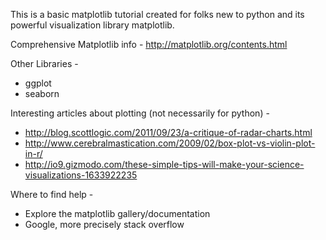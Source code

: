 This is a basic matplotlib tutorial created for folks new to python and its powerful visualization library matplotlib.

Comprehensive Matplotlib info -
http://matplotlib.org/contents.html

Other Libraries -
- ggplot
- seaborn

Interesting articles about plotting (not necessarily for python) -
- http://blog.scottlogic.com/2011/09/23/a-critique-of-radar-charts.html
- http://www.cerebralmastication.com/2009/02/box-plot-vs-violin-plot-in-r/
- http://io9.gizmodo.com/these-simple-tips-will-make-your-science-visualizations-1633922235

Where to find help -
- Explore the matplotlib gallery/documentation
- Google, more precisely stack overflow
